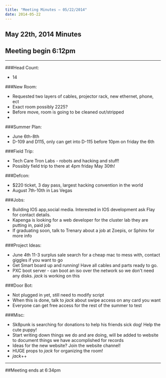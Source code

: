 ```yaml
---
title: "Meeting Minutes – 05/22/2014"
date: 2014-05-22
---
```

## May 22th, 2014 Minutes

## Meeting begin 6:12pm

 - - -

###Head Count:
* 14

###New Room:
* Requested two layers of cables, projector rack, new ethernet, phone, ect
* Exact room possibly 2225?
* Before move, room is going to be cleaned out/stripped
* 

###Summer Plan:
* June 6th-8th
* D-109 and D115, only can get into D-115 before 10pm on friday the 6th

###Field Trip:
* Tech Care Tron Labs - robots and hacking and stuff!
* Possibly field trip to there at 4pm friday May 30th!

###Defcon:
* $220 ticket, 3 day pass, largest hacking convention in the world
* August 7th-10th in Las Vegas

###Jobs:
* Building IOS app,social media. Interested in IOS development ask Flay for contact details.
* Kapenga is looking for a web developer for the cluster lab they are putting in, paid job
* If graduating soon, talk to Trenary about a job at Zoepis, or Sphinx for more info

###Project Ideas:
* June 4th 11-3 surplus sale search for a cheap mac to mess with, contact giggles if you want to go
* Get Smart board up and running! Have all cables and parts ready to go.
* PXC boot server - can boot an iso over the network so we don't need any disks. _jack_ is working on this

###Door Bot:
* Not plugged in yet, still need to modify script
* When this is done, talk to _jack_ about swipe access on any card you want
* Everyone can get free access for the rest of the summer to test

###Misc:
* Sk8punk is searching for donations to help his friends sick dog! Help the cute puppy!
* Start writing down things we do and are doing, will be added to website to document things we have accomplished for records
* Ideas for the new website? Join the website channel!
* HUGE props to _jack_ for organizing the room!
* _jack_++ 

- - - 

##Meeting ends at 6:34pm
